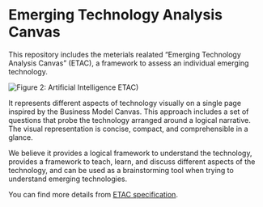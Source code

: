 # Emerging Technology Analysis Canvas

This repository includes the meterials realated “Emerging Technology Analysis Canvas” (ETAC), a framework to assess an individual emerging technology. 

![Figure 2: Artificial Intelligence ETAC)](https://raw.githubusercontent.com/wso2/ETAC/master/images/etac-ai-outlook-v2.png)

It represents different aspects of technology visually on a single page inspired by the Business Model Canvas. This approach includes a set of questions that probe the technology arranged around a logical narrative. The visual representation is concise, compact, and comprehensible in a glance. 


We believe it provides a logical framework to understand the technology, provides a framework to teach, learn, and discuss different aspects of the technology, and can be used as a brainstorming tool when trying to understand emerging technologies.

You can find more details from [ETAC specification](https://github.com/wso2/ETAC/blob/master/ETAC.md). 
